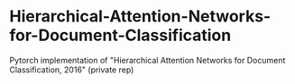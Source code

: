 # Hierarchical-Attention-Networks-for-Document-Classification
Pytorch implementation of "Hierarchical Attention Networks for Document Classification, 2016"
(private rep)
